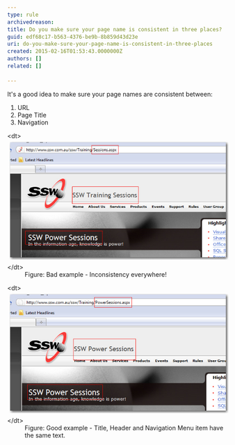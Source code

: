 ```yaml
---
type: rule
archivedreason: 
title: Do you make sure your page name is consistent in three places?
guid: edf68c17-b563-4376-be9b-8b859d43d23e
uri: do-you-make-sure-your-page-name-is-consistent-in-three-places
created: 2015-02-16T01:53:43.0000000Z
authors: []
related: []

---
```


It's a good idea to make sure your page names are consistent       between:

1. URL
2. Page Title
3. Navigation


<!--endintro-->
<dl class="badImage">&lt;dt&gt; 
      <img src="../../assets/BadPageName.jpg" alt="" style="margin:5px;">
   &lt;/dt&gt;<dd>Figure: Bad example - Inconsistency everywhere!</dd></dl><dl class="goodImage">&lt;dt&gt; 
      <img src="../../assets/GoodPageName.jpg" alt="" style="margin:5px;">
   &lt;/dt&gt;<dd>Figure: Good example - Title, Header and Navigation Menu item have the same text.</dd></dl>
